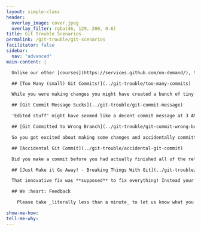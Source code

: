 ```yaml
---
layout: simple-class
header:
  overlay_image: cover.jpeg
  overlay_filter: rgba(46, 129, 200, 0.6)
title: Git Trouble Scenarios
permalink: /git-trouble/git-scenarios
facilitator: false
sidebar:
  nav: "advanced"
main-content: |  

  Unlike our other [courses](https://services.github.com/on-demand/), this course doesn't follow a linear path and you can jump into any of the different scenarios provided. So `git` ready to learn about how to get out of trouble with a healthy dose of terrible `git` puns.

  ## [Too Many (small) Git Commits!](../git-trouble/too-many-commits)

  While you were making changes you might have created a bunch of tiny commits, but when it comes time to actually push your changes back to your `remote`, you want to prevent your commit history from being inundated with the 30 commits you just made. This scenario guides you through creating a more concise history.   

  ## [Git Commit Message Sucks](../git-trouble/git-commit-message)

  'Edited stuff' might have seemed like a decent commit message at 3 AM, but in hindsight, you might want to provide a _little_ more context. Covering the different commands you can use to `revert` the error of your commit message-ways, this scenario identifies how to get more descriptive.

  ## [Git Committed to Wrong Branch](../git-trouble/git-commit-wrong-branch)

  So you got excited about making some changes and accidentally committed your changes to the wrong branch? Happens **all** the time. This scenario walks you through the steps required to successfully remove those commits and commit them to the right branch, even if you already pushed them up!

  ## [Accidental Git Commit](../git-trouble/accidental-git-commit)

  Did you make a commit before you had actually finished all of the related changes? Maybe you left one lonely little change in the working directory? Perhaps your commit included changes that were unrelated. In either case, we can fix that, just follow along and `git` out of trouble.

  ## [Just Make it Go Away! - Breaking Things With Git](../git-trouble/breaking-things-with-git)

  That innovative fix was **supposed** to fix everything! Instead your project is a garbage fire and you just want everything to go back to how it was. Have no fear, we can make that happen.  

  ## We :heart: Feedback

    Please take _literally less than a minute_ to let us know what you think of this course. You may also choose to opt-in for updates on future classes. [Start Survey](http://www.surveygizmo.com/s3/3288550/git-reset)!

show-me-how:
tell-me-why:
---
```

